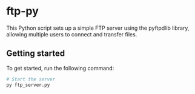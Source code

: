 # ftp-py
This Python script sets up a simple FTP server using the pyftpdlib library, allowing multiple users to connect and transfer files.

## Getting started
To get started, run the following command:

```bash
# Start the server
py ftp_server.py
```
